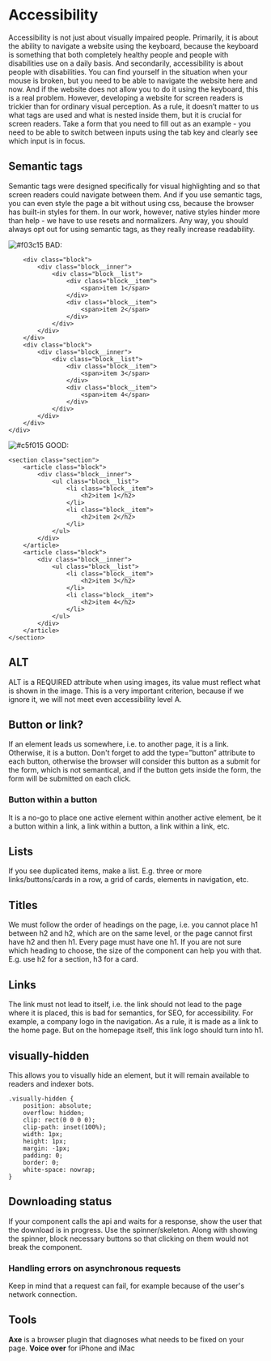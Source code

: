 # Accessibility

Accessibility is not just about visually impaired people. Primarily, it is about the ability to navigate a website using the keyboard, because the keyboard is something that both completely healthy people and people with disabilities use on a daily basis. And secondarily, accessibility is about people with disabilities.
You can find yourself in the situation when your mouse is broken, but you need to be able to navigate the website here and now. And if the website does not allow you to do it using the keyboard, this is a real problem. However, developing a website for screen readers is trickier than for ordinary visual perception.
As a rule, it doesn’t matter to us what tags are used and what is nested inside them, but it is crucial for screen readers.
Take a form that you need to fill out as an example - you need to be able to switch between inputs using the tab key and clearly see which input is in focus.


## Semantic tags

Semantic tags were designed specifically for visual highlighting and so that screen readers could navigate between them. And if you use semantic tags, you can even style the page a bit without using css, because the browser has built-in styles for them. 
In our work, however, native styles hinder more than help - we have to use resets and normalizers.
Any way, you should always opt out for using semantic tags, as they really increase readability.

![#f03c15](https://placehold.co/15x15/f03c15/f03c15.png) BAD:
```<div class="section">
    <div class="block">
        <div class="block__inner">
            <div class="block__list">
                <div class="block__item">
                    <span>item 1</span>
                </div>
                <div class="block__item">
                    <span>item 2</span>
                </div>
            </div>
        </div>
    </div>
    <div class="block">
        <div class="block__inner">
            <div class="block__list">
                <div class="block__item">
                    <span>item 3</span>
                </div>
                <div class="block__item">
                    <span>item 4</span>
                </div>                
            </div>
        </div>
    </div>
</div>
```

![#c5f015](https://placehold.co/15x15/c5f015/c5f015.png) GOOD:
```
<section class="section">
    <article class="block">
        <div class="block__inner">
            <ul class="block__list">
                <li class="block__item">
                    <h2>item 1</h2>
                </li>
                <li class="block__item">
                    <h2>item 2</h2>
                </li>
            </ul>
        </div>
    </article>
    <article class="block">
        <div class="block__inner">
            <ul class="block__list">
                <li class="block__item">
                    <h2>item 3</h2>
                </li>
                <li class="block__item">
                    <h2>item 4</h2>
                </li>                
            </ul>
        </div>
    </article>
</section>
```

## ALT
ALT is a REQUIRED attribute when using images, its value must reflect what is shown in the image. This is a very important criterion, because if we ignore it, we will not meet even accessibility level A.

## Button or link?
If an element leads us somewhere, i.e. to another page, it is a link. Otherwise, it is a button.
Don't forget to add the type=”button” attribute to each button, otherwise the browser will consider this button as a submit for the form, which is not semantical, and if the button gets inside the form, the form will be submitted on each click.
### Button within a button
It is a no-go to place one active element within another active element, be it a button within a link, a link within a button, a link within a link, etc.

## Lists
If you see duplicated items, make a list. 
E.g. three or more links/buttons/cards in a row, a grid of cards, elements in navigation, etc.

## Titles
We must follow the order of headings on the page, i.e. you cannot place h1 between h2 and h2, which are on the same level, or the page cannot first have h2 and then h1.
Every page must have one h1.
If you are not sure which heading to choose, the size of the component can help you with that. E.g. use h2 for a section, h3 for a card.


## Links
The link must not lead to itself, i.e. the link should not lead to the page where it is placed, this is bad for semantics, for SEO, for accessibility.
For example, a company logo in the navigation. As a rule, it is made as a link to the home page. But on the homepage itself, this link logo should turn into h1.

## visually-hidden
This allows you to visually hide an element, but it will remain available to readers and indexer bots.

```
.visually-hidden {
    position: absolute;
    overflow: hidden;
    clip: rect(0 0 0 0);
    clip-path: inset(100%);
    width: 1px;
    height: 1px;
    margin: -1px;
    padding: 0;
    border: 0;
    white-space: nowrap;
}
```

## Downloading status
If your component calls the api and waits for a response, show the user that the download is in progress. Use the spinner/skeleton.
Along with showing the spinner, block necessary buttons so that clicking on them would not break the component.

### Handling errors on asynchronous requests
Keep in mind that a request can fail, for example because of the user's network connection. 

## Tools
**Axe** is a browser plugin that diagnoses what needs to be fixed on your page.
**Voice over** for iPhone and iMac